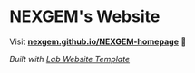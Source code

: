 
# NEXGEM's Website

Visit **[nexgem.github.io/NEXGEM-homepage](https://nexgem.github.io/NEXGEM-homepage)** 🚀

_Built with [Lab Website Template](https://greene-lab.gitbook.io/lab-website-template-docs)_


